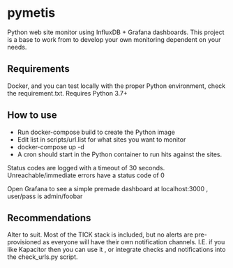 # pymetis

Python web site monitor using InfluxDB + Grafana dashboards.  This project is a base to work from to develop your own monitoring dependent on your needs.  

## Requirements

Docker, and you can test locally with the proper Python environment, check the requirement.txt. Requires Python 3.7+

## How to use

- Run docker-compose build to create the Python image
- Edit list in scripts/url.list for what sites you want to monitor
- docker-compose up -d
- A cron should start in the Python container to run hits against the sites.

Status codes are logged with a timeout of 30 seconds.  Unreachable/immediate errors have a status code of 0

Open Grafana to see a simple premade dashboard at localhost:3000 , user/pass is admin/foobar

## Recommendations

Alter to suit. Most of the TICK stack is included, but no alerts are pre-provisioned as everyone will have their own notification channels. I.E. if you like Kapacitor then you can use it , or integrate checks and notifications into the check_urls.py script.  
